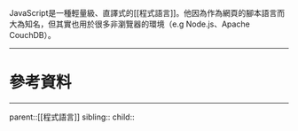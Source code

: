 JavaScript是一種輕量級、直譯式的[[程式語言]]。他因為作為網頁的腳本語言而大為知名，但其實也用於很多非瀏覽器的環境（e.g Node.js、Apache CouchDB）。
- - -
# 參考資料

- - -
parent::[[程式語言]]
sibling::
child::